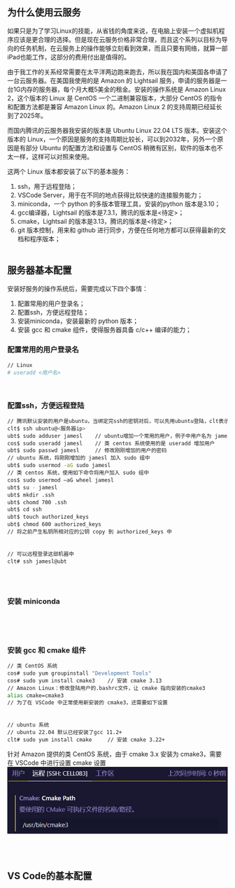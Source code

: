 ## 为什么使用云服务
如果只是为了学习Linux的技能，从省钱的角度来说，在电脑上安装一个虚拟机程序应该是更合理的选择。但是现在云服务价格非常合理，而且这个系列以目标为导向的任务机制，在云服务上的操作能够立刻看到效果，而且只要有网络，就算一部iPad也能工作，这部分的费用付出是值得的。</br>

由于我工作的关系经常需要在太平洋两边跑来跑去，所以我在国内和美国各申请了一台云服务器。在美国我使用的是 Amazon 的 Lightsail 服务，申请的服务器是一台1G内存的服务器，每个月大概5美金的租金。安装的操作系统是 Amazon Linux 2，这个版本的 Linux 是 CentOS 一个二进制兼容版本，大部分 CentOS 的指令和配置方法都是兼容 Amazon Linux 的。Amazon Linux 2 的支持周期已经延长到了2025年。</br>

而国内腾讯的云服务器我安装的版本是 Ubuntu Linux 22.04 LTS 版本。安装这个版本的 Linux，一个原因是服务的支持周期比较长，可以到2032年，另外一个原因是有部分 Ubuntu 的配置方法和设置与 CentOS 稍微有区别，软件的版本也不太一样，这样可以对照来使用。</br>

这两个 Linux 版本都安装了以下的基本服务：
1. ssh，用于远程登陆；
2. VSCode Server，用于在不同的地点获得比较快速的连接服务能力；
3. miniconda，一个 python 的多版本管理工具，安装的python 版本是3.10；
4. gcc编译器，Lightsail 的版本是7.3.1，腾讯的版本是<待定>；
5. cmake，Lightsail 的版本是3.13，腾讯的版本是<待定>；
6. git 版本控制，用来和 github 进行同步，方便在任何地方都可以获得最新的文档和程序版本；
</br></br>

## 服务器基本配置
安装好服务的操作系统后，需要完成以下四个事情：
1. 配置常用的用户登录名；
2. 配置ssh，方便远程登陆；
3. 安装miniconda，安装最新的 python 版本；
4. 安装 gcc 和 cmake 组件，使得服务器具备 c/c++ 编译的能力；

### 配置常用的用户登录名
``` bash
// Linux
# useradd <用户名>
``` 

</br>

### 配置ssh，方便远程登陆
``` bash
// 腾讯默认安装的用户是ubuntu，当绑定完ssh的密钥对后，可以先用ubuntu登陆，clt表示客户机，比如 Windows 下的 wsl，ami表示的是类 cos 系统
clt$ ssh ubuntu@<服务器ip>
ubt$ sudo adduser jamesl    // ubuntu增加一个常用的用户，例子中用户名为 jamesl，以后我们就用这个用户名登陆 ubuntu
cos$ sudo useradd jamesl    // 类 centos 系统使用的是 useradd 增加用户
ubt$ sudo passwd jamesl     // 修改刚刚增加的用户的密码
// ubuntu 系统，将刚刚增加的 jamesl 加入 sudo 组中
ubt$ sudo usermod -aG sudo jamesl  
// 类 centos 系统，使用如下命令将用户加入 sudo 组中
cos$ sudo usermod –aG wheel jamesl
ubt$ su - jamesl
ubt$ mkdir .ssh
ubt$ chomd 700 .ssh
ubt$ cd ssh
ubt$ touch authorized_keys
ubt$ chmod 600 authorized_keys
// 将之前产生私钥所相对应的公钥 copy 到 authorized_keys 中


// 可以远程登录这部机器中
clt# ssh jamesl@ubt

``` 
</br>
</br>

### 安装 miniconda
``` 
``` 
</br></br>

### 安装 gcc 和 cmake 组件
``` bash
// 类 CentOS 系统
cos# sudo yum groupinstall "Development Tools"
cos# sudo yum install cmake3    // 安装 cmake 3.13
// Amazon Linux：修改登陆用户的.bashrc文件，让 cmake 指向安装的cmake3
alias cmake=cmake3
// 为了在 VSCode 中正常使用新安装的 cmake3，还需要如下设置


// ubuntu 系统
// ubuntu 22.04 默认已经安装了gcc 11.2+
clt# sudo yum install cmake     // 安装 cmake 3.22+
``` 

针对 Amazon 提供的类 CentOS 系统，由于 cmake 3.x 安装为 cmake3，需要在 VSCode 中进行设置 cmake 设置
![VSCode cmake 设置](../img/cmake.png)

</br></br>

## VS Code的基本配置